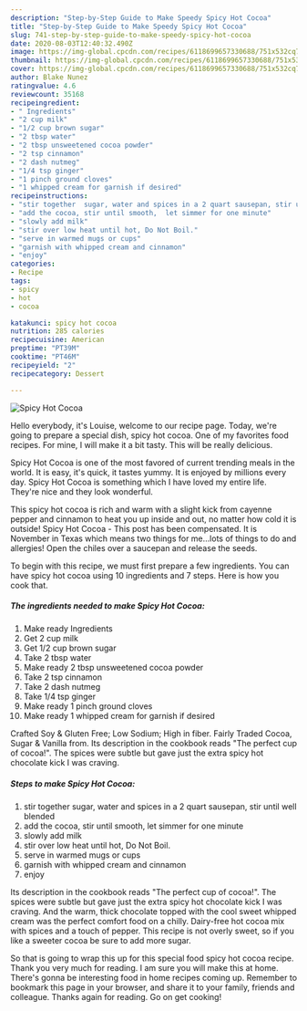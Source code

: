 ```yaml
---
description: "Step-by-Step Guide to Make Speedy Spicy Hot Cocoa"
title: "Step-by-Step Guide to Make Speedy Spicy Hot Cocoa"
slug: 741-step-by-step-guide-to-make-speedy-spicy-hot-cocoa
date: 2020-08-03T12:40:32.490Z
image: https://img-global.cpcdn.com/recipes/6118699657330688/751x532cq70/spicy-hot-cocoa-recipe-main-photo.jpg
thumbnail: https://img-global.cpcdn.com/recipes/6118699657330688/751x532cq70/spicy-hot-cocoa-recipe-main-photo.jpg
cover: https://img-global.cpcdn.com/recipes/6118699657330688/751x532cq70/spicy-hot-cocoa-recipe-main-photo.jpg
author: Blake Nunez
ratingvalue: 4.6
reviewcount: 35168
recipeingredient:
- " Ingredients"
- "2 cup milk"
- "1/2 cup brown sugar"
- "2 tbsp water"
- "2 tbsp unsweetened cocoa powder"
- "2 tsp cinnamon"
- "2 dash nutmeg"
- "1/4 tsp ginger"
- "1 pinch ground cloves"
- "1 whipped cream for garnish if desired"
recipeinstructions:
- "stir together  sugar, water and spices in a 2 quart sausepan, stir until well blended"
- "add the cocoa, stir until smooth,  let simmer for one minute"
- "slowly add milk"
- "stir over low heat until hot, Do Not Boil."
- "serve in warmed mugs or cups"
- "garnish with whipped cream and cinnamon"
- "enjoy"
categories:
- Recipe
tags:
- spicy
- hot
- cocoa

katakunci: spicy hot cocoa 
nutrition: 285 calories
recipecuisine: American
preptime: "PT39M"
cooktime: "PT46M"
recipeyield: "2"
recipecategory: Dessert

---
```



![Spicy Hot Cocoa](https://img-global.cpcdn.com/recipes/6118699657330688/751x532cq70/spicy-hot-cocoa-recipe-main-photo.jpg)

Hello everybody, it's Louise, welcome to our recipe page. Today, we're going to prepare a special dish, spicy hot cocoa. One of my favorites food recipes. For mine, I will make it a bit tasty. This will be really delicious.

Spicy Hot Cocoa is one of the most favored of current trending meals in the world. It is easy, it's quick, it tastes yummy. It is enjoyed by millions every day. Spicy Hot Cocoa is something which I have loved my entire life. They're nice and they look wonderful.

This spicy hot cocoa is rich and warm with a slight kick from cayenne pepper and cinnamon to heat you up inside and out, no matter how cold it is outside! Spicy Hot Cocoa - This post has been compensated. It is November in Texas which means two things for me…lots of things to do and allergies! Open the chiles over a saucepan and release the seeds.


To begin with this recipe, we must first prepare a few ingredients. You can have spicy hot cocoa using 10 ingredients and 7 steps. Here is how you cook that.

<!--inarticleads1-->

##### The ingredients needed to make Spicy Hot Cocoa:

1. Make ready  Ingredients
1. Get 2 cup milk
1. Get 1/2 cup brown sugar
1. Take 2 tbsp water
1. Make ready 2 tbsp unsweetened cocoa powder
1. Take 2 tsp cinnamon
1. Take 2 dash nutmeg
1. Take 1/4 tsp ginger
1. Make ready 1 pinch ground cloves
1. Make ready 1 whipped cream for garnish if desired


Crafted Soy &amp; Gluten Free; Low Sodium; High in fiber. Fairly Traded Cocoa, Sugar &amp; Vanilla from. Its description in the cookbook reads &#34;The perfect cup of cocoa!&#34;. The spices were subtle but gave just the extra spicy hot chocolate kick I was craving. 

<!--inarticleads2-->

##### Steps to make Spicy Hot Cocoa:

1. stir together  sugar, water and spices in a 2 quart sausepan, stir until well blended
1. add the cocoa, stir until smooth,  let simmer for one minute
1. slowly add milk
1. stir over low heat until hot, Do Not Boil.
1. serve in warmed mugs or cups
1. garnish with whipped cream and cinnamon
1. enjoy


Its description in the cookbook reads &#34;The perfect cup of cocoa!&#34;. The spices were subtle but gave just the extra spicy hot chocolate kick I was craving. And the warm, thick chocolate topped with the cool sweet whipped cream was the perfect comfort food on a chilly. Dairy-free hot cocoa mix with spices and a touch of pepper. This recipe is not overly sweet, so if you like a sweeter cocoa be sure to add more sugar. 

So that is going to wrap this up for this special food spicy hot cocoa recipe. Thank you very much for reading. I am sure you will make this at home. There's gonna be interesting food in home recipes coming up. Remember to bookmark this page in your browser, and share it to your family, friends and colleague. Thanks again for reading. Go on get cooking!
